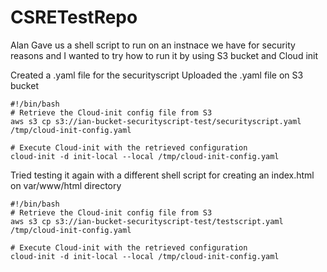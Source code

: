 # CSRETestRepo
Alan Gave us a shell script to run on an instnace we have for security reasons and I wanted to try how to run it by using S3 bucket and Cloud init

Created a .yaml file for the securityscript
Uploaded the .yaml file on S3 bucket
```
#!/bin/bash
# Retrieve the Cloud-init config file from S3
aws s3 cp s3://ian-bucket-securityscript-test/securityscript.yaml /tmp/cloud-init-config.yaml

# Execute Cloud-init with the retrieved configuration
cloud-init -d init-local --local /tmp/cloud-init-config.yaml
```

Tried testing it again with a different shell script for creating an index.html on var/www/html directory 
```
#!/bin/bash
# Retrieve the Cloud-init config file from S3
aws s3 cp s3://ian-bucket-securityscript-test/testscript.yaml /tmp/cloud-init-config.yaml

# Execute Cloud-init with the retrieved configuration
cloud-init -d init-local --local /tmp/cloud-init-config.yaml
```
